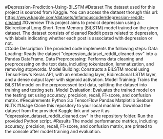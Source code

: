 #Depression-Prediction-Using-BiLSTM
#Dataset
The dataset used for this project is sourced from Kaggle. You can access the dataset thorugh this url: https://www.kaggle.com/datasets/infamouscoder/depression-reddit-cleaned
#Overview
This project aims to predict depression using a Bidirectional Long Short-Term Memory (BiLSTM) model trained on the given dataset. The dataset consists of cleaned Reddit posts related to depression, with labels indicating whether each post is associated with depression or not.  
#Code Description
The provided code implements the following steps:
Data Loading: Reads the dataset "depression_dataset_reddit_cleaned.csv" into a Pandas DataFrame.
Data Preprocessing: Performs data cleaning and preprocessing on the text data, including tokenization, lemmatization, and removing stopwords.
Model Building: Constructs a BiLSTM model using TensorFlow's Keras API, with an embedding layer, Bidirectional LSTM layer, and a dense output layer with sigmoid activation.
Model Training: Trains the BiLSTM model on the preprocessed text data, splitting the dataset into training and testing sets.
Model Evaluation: Evaluates the trained model on the testing set using accuracy, precision, recall, F1-score, and confusion matrix.
#Requirements
Python 3.x
TensorFlow
Pandas
Matplotlib
Seaborn
NLTK
#Usage
Clone this repository to your local machine.
Download the dataset from the provided Kaggle link and save it as "depression_dataset_reddit_cleaned.csv" in the repository folder.
Run the provided Python script.
#Results
The model performance metrics, including accuracy, precision, recall, F1-score, and confusion matrix, are printed to the console after model training and evaluation.
